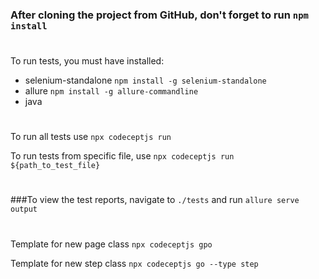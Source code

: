 ### After cloning the project from GitHub, don't forget to run `npm install`
#
To run tests, you must have installed:

- selenium-standalone `npm install -g selenium-standalone`
- allure `npm install -g allure-commandline`
- java
#
To run all tests use `npx codeceptjs run`

To run tests from specific file, use `npx codeceptjs run ${path_to_test_file}`

#
###To view the test reports, navigate to `./tests` and run `allure serve output`
#

Template for new page class `npx codeceptjs gpo`

Template for new step class `npx codeceptjs go --type step`


